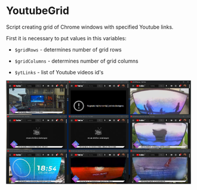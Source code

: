 # YoutubeGrid
Script creating grid of Chrome windows with specified Youtube links.

First it is necessary to put values in this variables:

* ```$gridRows``` - determines number of grid rows

* ```$gridColumns``` - determines number of grid columns

* ```$ytLinks``` - list of Youtube videos id's 

<p align="center">
  <img src="https://github.com/KonkowIT/YoutubeGrid/blob/main/img/grid.png" width="600"></br>
</p>
